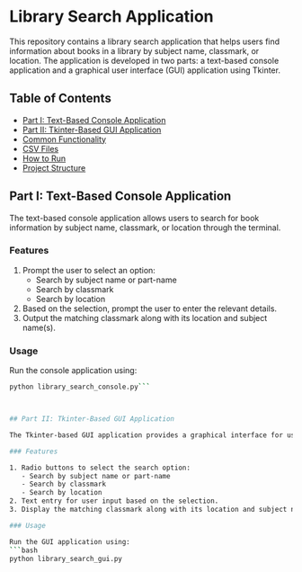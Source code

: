# Library Search Application

This repository contains a library search application that helps users find information about books in a library by subject name, classmark, or location. The application is developed in two parts: a text-based console application and a graphical user interface (GUI) application using Tkinter.

## Table of Contents
- [Part I: Text-Based Console Application](#part-i-text-based-console-application)
- [Part II: Tkinter-Based GUI Application](#part-ii-tkinter-based-gui-application)
- [Common Functionality](#common-functionality)
- [CSV Files](#csv-files)
- [How to Run](#how-to-run)
- [Project Structure](#project-structure)

## Part I: Text-Based Console Application

The text-based console application allows users to search for book information by subject name, classmark, or location through the terminal.

### Features
1. Prompt the user to select an option:
   - Search by subject name or part-name
   - Search by classmark
   - Search by location
2. Based on the selection, prompt the user to enter the relevant details.
3. Output the matching classmark along with its location and subject name(s).

### Usage

Run the console application using:
```bash
python library_search_console.py```



## Part II: Tkinter-Based GUI Application

The Tkinter-based GUI application provides a graphical interface for users to search for book information.

### Features

1. Radio buttons to select the search option:
   - Search by subject name or part-name
   - Search by classmark
   - Search by location
2. Text entry for user input based on the selection.
3. Display the matching classmark along with its location and subject name(s) in a text box.

### Usage

Run the GUI application using:
```bash
python library_search_gui.py
